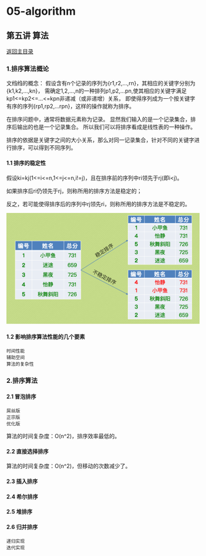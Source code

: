 # 05-algorithm

## 第五讲 算法
[返回主目录](../README.md)

### 1.排序算法概论

文绉绉的概念：
假设含有n个记录的序列为{r1,r2,…,rn}，其相应的关键字分别为{k1,k2,…,kn}，
需确定1,2,…,n的一种排列p1,p2,…pn,使其相应的关键字满足kp1<=kp2<=…<=kpn非递减（或非递增）关系，
即使得序列成为一个按关键字有序的序列{rp1,rp2,…rpn}，这样的操作就称为排序。

在排序问题中，通常将数据元素称为记录。
显然我们输入的是一个记录集合，排序后输出的也是一个记录集合。
所以我们可以将排序看成是线性表的一种操作。

排序的依据是关键字之间的大小关系，那么对同一记录集合，针对不同的关键字进行排序，可以得到不同序列。


#### 1.1 排序的稳定性
假设ki=kj(1<=i<=n,1<=j<=n,i!=j)，且在排序前的序列中ri领先于rj(即i<j)。

如果排序后ri仍领先于rj，则称所用的排序方法是稳定的；

反之，若可能使得排序后的序列中rj领先ri，则称所用的排序方法是不稳定的。

![](src/main/resources/images/05-SortStable.png)

#### 1.2 影响排序算法性能的几个要素
    时间性能
    辅助空间
    算法的复杂性

### 2.排序算法
#### 2.1 冒泡排序
    屌丝版
    正宗版
    优化版
算法的时间复杂度：O(n^2)，排序效率最低的。

#### 2.2 直接选择排序
算法的时间复杂度：O(n^2)，但移动的次数减少了。

#### 2.3 插入排序

#### 2.4 希尔排序

#### 2.5 堆排序

#### 2.6 归并排序
    递归实现
    迭代实现

